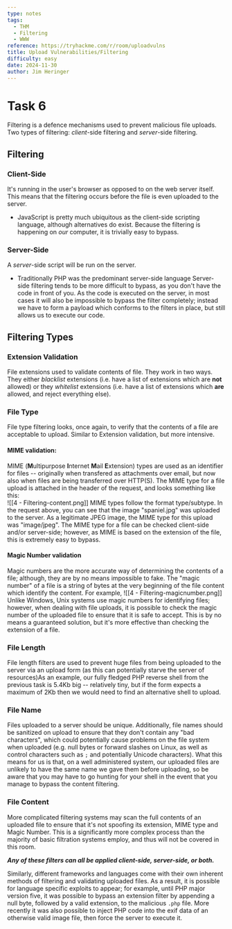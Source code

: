 ```yaml
---
type: notes
tags:
  - THM
  - Filtering
  - WWW
reference: https://tryhackme.com/r/room/uploadvulns
title: Upload Vulnerabilities/Filtering
difficulty: easy
date: 2024-11-30
author: Jim Heringer
---
```


# Task 6

Filtering is a defence mechanisms used to prevent malicious file uploads.  
Two types of filtering: _client_-side filtering and _server_-side filtering.  
## Filtering
### Client-Side
It's running in the user's browser as opposed to on the web server itself. This means that the filtering occurs before the file is even uploaded to the server.
* JavaScript is pretty much ubiquitous as the client-side scripting language, although alternatives do exist.
Because the filtering is happening on _our_ computer, it is trivially easy to bypass.  
### Server-Side 
A _server_-side script will be run on the server. 
* Traditionally PHP was the predominant server-side language
Server-side filtering tends to be more difficult to bypass, as you don't have the code in front of you. As the code is executed on the server, in most cases it will also be impossible to bypass the filter completely; instead we have to form a payload which conforms to the filters in place, but still allows us to execute our code.
## Filtering Types
### Extension Validation
File extensions used to validate contents of file.  They work in two ways. They either _blacklist_ extensions (i.e. have a list of extensions which are **not** allowed) or they _whitelist_ extensions (i.e. have a list of extensions which **are** allowed, and reject everything else).

### File Type 
File type filtering looks, once again, to verify that the contents of a file are acceptable to upload. Similar to Extension validation, but more intensive.  

#### MIME validation:
 MIME (**M**ultipurpose **I**nternet **M**ail **E**xtension) types are used as an identifier for files -- originally when transfered as attachments over email, but now also when files are being transferred over HTTP(S). The MIME type for a file upload is attached in the header of the request, and looks something like this:  
![[4 - Filtering-content.png]]
MIME types follow the format  type/subtype. In the request above, you can see that the image "spaniel.jpg" was uploaded to the server. As a legitimate JPEG image, the MIME type for this upload was "image/jpeg". The MIME type for a file can be checked client-side and/or server-side; however, as MIME is based on the extension of the file, this is extremely easy to bypass.    
#### Magic Number validation 
Magic numbers are the more accurate way of determining the contents of a file; although, they are by no means impossible to fake. The "magic number" of a file is a string of bytes at the very beginning of the file content which identify the content. For example,
![[4 - Filtering-magicnumber.png]]
Unlike Windows, Unix systems use magic numbers for identifying files; however, when dealing with file uploads, it is possible to check the magic number of the uploaded file to ensure that it is safe to accept. This is by no means a guaranteed solution, but it's more effective than checking the extension of a file.
### File Length 
File length filters are used to prevent huge files from being uploaded to the server via an upload form (as this can potentially starve the server of resources)As an example, our fully fledged PHP reverse shell from the previous task is 5.4Kb big -- relatively tiny, but if the form expects a maximum of 2Kb then we would need to find an alternative shell to upload.
### File Name
Files uploaded to a server should be unique. Additionally, file names should be sanitized on upload to ensure that they don't contain any "bad characters", which could potentially cause problems on the file system when uploaded (e.g. null bytes or forward slashes on Linux, as well as control characters such as `;` and potentially Unicode characters). What this means for us is that, on a well administered system, our uploaded files are unlikely to have the same name we gave them before uploading, so be aware that you may have to go hunting for your shell in the event that you manage to bypass the content filtering.

### File Content
More complicated filtering systems may scan the full contents of an uploaded file to ensure that it's not spoofing its extension, MIME type and Magic Number. This is a significantly more complex process than the majority of basic filtration systems employ, and thus will not be covered in this room.

___Any of these filters can all be applied client-side, server-side, or both.___

Similarly, different frameworks and languages come with their own inherent methods of filtering and validating uploaded files. As a result, it is possible for language specific exploits to appear; for example, until PHP major version five, it was possible to bypass an extension filter by appending a null byte, followed by a valid extension, to the malicious `.php` file. More recently it was also possible to inject PHP code into the exif data of an otherwise valid image file, then force the server to execute it.